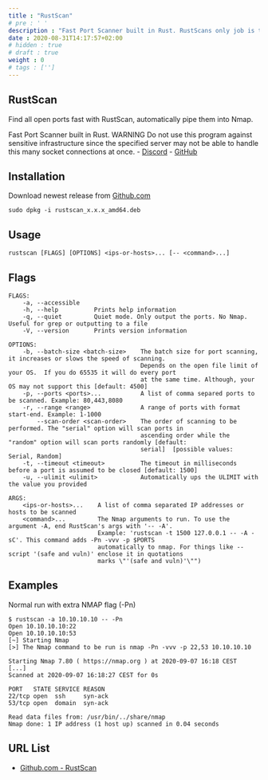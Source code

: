 ```yaml
---
title : "RustScan"
# pre : ' '
description : "Fast Port Scanner built in Rust. RustScans only job is to reduce the friction between finding open ports and inputting them into nmap."
date : 2020-08-31T14:17:57+02:00
# hidden : true
# draft : true
weight : 0
# tags : ['']
---
```


## RustScan

Find all open ports fast with RustScan, automatically pipe them into Nmap.

Fast Port Scanner built in Rust. WARNING Do not use this program against sensitive infrastructure since the specified
server may not be able to handle this many socket connections at once. - [Discord](https://discord.gg/GFrQsGy) - [GitHub](https://github.com/RustScan/RustScan)

## Installation

Download newest release from [Github.com](https://github.com/brandonskerritt/RustScan/releases)

```plain
sudo dpkg -i rustscan_x.x.x_amd64.deb
```

## Usage

```plain
rustscan [FLAGS] [OPTIONS] <ips-or-hosts>... [-- <command>...]
```

## Flags

```plain
FLAGS:
    -a, --accessible
    -h, --help          Prints help information
    -q, --quiet         Quiet mode. Only output the ports. No Nmap. Useful for grep or outputting to a file
    -V, --version       Prints version information

OPTIONS:
    -b, --batch-size <batch-size>    The batch size for port scanning, it increases or slows the speed of scanning.
                                     Depends on the open file limit of your OS.  If you do 65535 it will do every port
                                     at the same time. Although, your OS may not support this [default: 4500]
    -p, --ports <ports>...           A list of comma separed ports to be scanned. Example: 80,443,8080
    -r, --range <range>              A range of ports with format start-end. Example: 1-1000
        --scan-order <scan-order>    The order of scanning to be performed. The "serial" option will scan ports in
                                     ascending order while the "random" option will scan ports randomly [default:
                                     serial]  [possible values: Serial, Random]
    -t, --timeout <timeout>          The timeout in milliseconds before a port is assumed to be closed [default: 1500]
    -u, --ulimit <ulimit>            Automatically ups the ULIMIT with the value you provided

ARGS:
    <ips-or-hosts>...    A list of comma separated IP addresses or hosts to be scanned
    <command>...         The Nmap arguments to run. To use the argument -A, end RustScan's args with '-- -A'.
                         Example: 'rustscan -t 1500 127.0.0.1 -- -A -sC'. This command adds -Pn -vvv -p $PORTS
                         automatically to nmap. For things like --script '(safe and vuln)' enclose it in quotations
                         marks \"'(safe and vuln)'\"")

```

## Examples

Normal run with extra NMAP flag (-Pn)

```plain
$ rustscan -a 10.10.10.10 -- -Pn
Open 10.10.10.10:22
Open 10.10.10.10:53
[~] Starting Nmap
[>] The Nmap command to be run is nmap -Pn -vvv -p 22,53 10.10.10.10

Starting Nmap 7.80 ( https://nmap.org ) at 2020-09-07 16:18 CEST
[...]
Scanned at 2020-09-07 16:18:27 CEST for 0s

PORT   STATE SERVICE REASON
22/tcp open  ssh     syn-ack
53/tcp open  domain  syn-ack

Read data files from: /usr/bin/../share/nmap
Nmap done: 1 IP address (1 host up) scanned in 0.04 seconds
```

## URL List

* [Github.com - RustScan](https://github.com/RustScan/RustScan)
